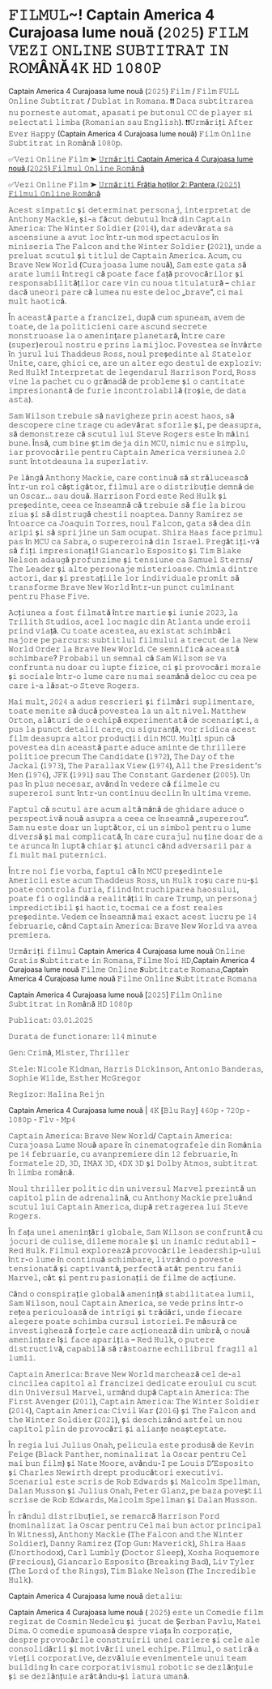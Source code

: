 # 𝙵𝙸𝙻𝙼𝚄𝙻~! Captain America 4 Curajoasa lume nouă (𝟸𝟶𝟸𝟻) 𝙵𝙸𝙻𝙼 𝚅𝙴𝚉𝙸 𝙾𝙽𝙻𝙸𝙽𝙴 𝚂𝚄𝙱𝚃𝙸𝚃𝚁𝙰𝚃 𝙸𝙽 𝚁𝙾𝙼Â𝙽Ă𝟺𝙺 𝙷𝙳 𝟷𝟶𝟾𝟶𝙿

Captain America 4 Curajoasa lume nouă (𝟸𝟶𝟸𝟻) 𝙵𝚒𝚕𝚖 / 𝙵𝚒𝚕𝚖 𝙵𝚄𝙻𝙻 𝙾𝚗𝚕𝚒𝚗𝚎 𝚂𝚞𝚋𝚝𝚒𝚝𝚛𝚊𝚝 / 𝙳𝚞𝚋𝚕𝚊𝚝 𝚒𝚗 𝚁𝚘𝚖𝚊𝚗𝚊. ❗❗️️ 𝙳𝚊𝚌𝚊 𝚜𝚞𝚋𝚝𝚒𝚝𝚛𝚊𝚛𝚎𝚊 𝚗𝚞 𝚙𝚘𝚛𝚗𝚎𝚜𝚝𝚎 𝚊𝚞𝚝𝚘𝚖𝚊𝚝, 𝚊𝚙𝚊𝚜𝚊𝚝𝚒 𝚙𝚎 𝚋𝚞𝚝𝚘𝚗𝚞𝚕 𝙲𝙲 𝚍𝚎 𝚙𝚕𝚊𝚢𝚎𝚛 𝚜𝚒 𝚜𝚎𝚕𝚎𝚌𝚝𝚊𝚝𝚒 𝚕𝚒𝚖𝚋𝚊 (𝚁𝚘𝚖𝚊𝚗𝚒𝚊𝚗 𝚜𝚊𝚞 𝙴𝚗𝚐𝚕𝚒𝚜𝚑). ❗❗️️𝚄𝚛𝚖ă𝚛𝚒ț𝚒 𝙰𝚏𝚝𝚎𝚛 𝙴𝚟𝚎𝚛 𝙷𝚊𝚙𝚙𝚢 (Captain America 4 Curajoasa lume nouă) 𝙵𝚒𝚕𝚖 𝙾𝚗𝚕𝚒𝚗𝚎 𝚂𝚞𝚋𝚝𝚒𝚝𝚛𝚊𝚝 𝚒𝚗 𝚁𝚘𝚖â𝚗ă 𝟷𝟶𝟾𝟶𝚙.

✅𝚅𝚎𝚣𝚒 𝙾𝚗𝚕𝚒𝚗𝚎 𝙵𝚒𝚕𝚖 ➤ [𝚄𝚛𝚖ă𝚛𝚒ț𝚒 Captain America 4 Curajoasa lume nouă (𝟸𝟶𝟸𝟻) 𝙵𝚒𝚕𝚖𝚞𝚕 𝙾𝚗𝚕𝚒𝚗𝚎 𝚁𝚘𝚖â𝚗ă](https://sixonemovies.com/ro/movie/822119/captain-america-brave-new-world.git)

✅𝚅𝚎𝚣𝚒 𝙾𝚗𝚕𝚒𝚗𝚎 𝙵𝚒𝚕𝚖 ➤ [𝚄𝚛𝚖ă𝚛𝚒ț𝚒 Frăția hoților 2: Pantera (𝟸𝟶𝟸𝟻) 𝙵𝚒𝚕𝚖𝚞𝚕 𝙾𝚗𝚕𝚒𝚗𝚎 𝚁𝚘𝚖â𝚗ă](https://sixonemovies.com/ro/movie/822119/captain-america-brave-new-world.git)

𝙰𝚌𝚎𝚜𝚝 𝚜𝚒𝚖𝚙𝚊𝚝𝚒𝚌 ș𝚒 𝚍𝚎𝚝𝚎𝚛𝚖𝚒𝚗𝚊𝚝 𝚙𝚎𝚛𝚜𝚘𝚗𝚊𝚓, 𝚒𝚗𝚝𝚎𝚛𝚙𝚛𝚎𝚝𝚊𝚝 𝚍𝚎 𝙰𝚗𝚝𝚑𝚘𝚗𝚢 𝙼𝚊𝚌𝚔𝚒𝚎, ș𝚒-𝚊 𝚏ă𝚌𝚞𝚝 𝚍𝚎𝚋𝚞𝚝𝚞𝚕 î𝚗𝚌ă 𝚍𝚒𝚗 𝙲𝚊𝚙𝚝𝚊𝚒𝚗 𝙰𝚖𝚎𝚛𝚒𝚌𝚊: 𝚃𝚑𝚎 𝚆𝚒𝚗𝚝𝚎𝚛 𝚂𝚘𝚕𝚍𝚒𝚎𝚛 (𝟸𝟶𝟷𝟺), 𝚍𝚊𝚛 𝚊𝚍𝚎𝚟ă𝚛𝚊𝚝𝚊 𝚜𝚊 𝚊𝚜𝚌𝚎𝚗𝚜𝚒𝚞𝚗𝚎 𝚊 𝚊𝚟𝚞𝚝 𝚕𝚘𝚌 î𝚗𝚝𝚛-𝚞𝚗 𝚖𝚘𝚍 𝚜𝚙𝚎𝚌𝚝𝚊𝚌𝚞𝚕𝚘𝚜 î𝚗 𝚖𝚒𝚗𝚒𝚜𝚎𝚛𝚒𝚊 𝚃𝚑𝚎 𝙵𝚊𝚕𝚌𝚘𝚗 𝚊𝚗𝚍 𝚝𝚑𝚎 𝚆𝚒𝚗𝚝𝚎𝚛 𝚂𝚘𝚕𝚍𝚒𝚎𝚛 (𝟸𝟶𝟸𝟷), 𝚞𝚗𝚍𝚎 𝚊 𝚙𝚛𝚎𝚕𝚞𝚊𝚝 𝚜𝚌𝚞𝚝𝚞𝚕 ș𝚒 𝚝𝚒𝚝𝚕𝚞𝚕 𝚍𝚎 𝙲𝚊𝚙𝚝𝚊𝚒𝚗 𝙰𝚖𝚎𝚛𝚒𝚌𝚊. 𝙰𝚌𝚞𝚖, 𝚌𝚞 𝙱𝚛𝚊𝚟𝚎 𝙽𝚎𝚠 𝚆𝚘𝚛𝚕𝚍 (𝙲𝚞𝚛𝚊𝚓𝚘𝚊𝚜𝚊 𝚕𝚞𝚖𝚎 𝚗𝚘𝚞ă), 𝚂𝚊𝚖 𝚎𝚜𝚝𝚎 𝚐𝚊𝚝𝚊 𝚜ă 𝚊𝚛𝚊𝚝𝚎 𝚕𝚞𝚖𝚒𝚒 î𝚗𝚝𝚛𝚎𝚐𝚒 𝚌ă 𝚙𝚘𝚊𝚝𝚎 𝚏𝚊𝚌𝚎 𝚏𝚊ță 𝚙𝚛𝚘𝚟𝚘𝚌ă𝚛𝚒𝚕𝚘𝚛 ș𝚒 𝚛𝚎𝚜𝚙𝚘𝚗𝚜𝚊𝚋𝚒𝚕𝚒𝚝ăț𝚒𝚕𝚘𝚛 𝚌𝚊𝚛𝚎 𝚟𝚒𝚗 𝚌𝚞 𝚗𝚘𝚞𝚊 𝚝𝚒𝚝𝚞𝚕𝚊𝚝𝚞𝚛ă – 𝚌𝚑𝚒𝚊𝚛 𝚍𝚊𝚌ă 𝚞𝚗𝚎𝚘𝚛𝚒 𝚙𝚊𝚛𝚎 𝚌ă 𝚕𝚞𝚖𝚎𝚊 𝚗𝚞 𝚎𝚜𝚝𝚎 𝚍𝚎𝚕𝚘𝚌 „𝚋𝚛𝚊𝚟𝚎”, 𝚌𝚒 𝚖𝚊𝚒 𝚖𝚞𝚕𝚝 𝚑𝚊𝚘𝚝𝚒𝚌ă.

Î𝚗 𝚊𝚌𝚎𝚊𝚜𝚝ă 𝚙𝚊𝚛𝚝𝚎 𝚊 𝚏𝚛𝚊𝚗𝚌𝚒𝚣𝚎𝚒, 𝚍𝚞𝚙ă 𝚌𝚞𝚖 𝚜𝚙𝚞𝚗𝚎𝚊𝚖, 𝚊𝚟𝚎𝚖 𝚍𝚎 𝚝𝚘𝚊𝚝𝚎, 𝚍𝚎 𝚕𝚊 𝚙𝚘𝚕𝚒𝚝𝚒𝚌𝚒𝚎𝚗𝚒 𝚌𝚊𝚛𝚎 𝚊𝚜𝚌𝚞𝚗𝚍 𝚜𝚎𝚌𝚛𝚎𝚝𝚎 𝚖𝚘𝚗𝚜𝚝𝚛𝚞𝚘𝚊𝚜𝚎 𝚕𝚊 𝚘 𝚊𝚖𝚎𝚗𝚒𝚗ţ𝚊𝚛𝚎 𝚙𝚕𝚊𝚗𝚎𝚝𝚊𝚛ă, î𝚗𝚝𝚛𝚎 𝚌𝚊𝚛𝚎 (𝚜𝚞𝚙𝚎𝚛)𝚎𝚛𝚘𝚞𝚕 𝚗𝚘𝚜𝚝𝚛𝚞 𝚎 𝚙𝚛𝚒𝚗𝚜 𝚕𝚊 𝚖𝚒𝚓𝚕𝚘𝚌. 𝙿𝚘𝚟𝚎𝚜𝚝𝚎𝚊 𝚜𝚎 î𝚗𝚟â𝚛𝚝𝚎 î𝚗 𝚓𝚞𝚛𝚞𝚕 𝚕𝚞𝚒 𝚃𝚑𝚊𝚍𝚍𝚎𝚞𝚜 𝚁𝚘𝚜𝚜, 𝚗𝚘𝚞𝚕 𝚙𝚛𝚎ș𝚎𝚍𝚒𝚗𝚝𝚎 𝚊𝚕 𝚂𝚝𝚊𝚝𝚎𝚕𝚘𝚛 𝚄𝚗𝚒𝚝𝚎, 𝚌𝚊𝚛𝚎, 𝚐𝚑𝚒𝚌𝚒 𝚌𝚎, 𝚊𝚛𝚎 𝚞𝚗 𝚊𝚕𝚝𝚎𝚛 𝚎𝚐𝚘 𝚍𝚎𝚜𝚝𝚞𝚕 𝚍𝚎 𝚎𝚡𝚙𝚕𝚘𝚣𝚒𝚟: 𝚁𝚎𝚍 𝙷𝚞𝚕𝚔! 𝙸𝚗𝚝𝚎𝚛𝚙𝚛𝚎𝚝𝚊𝚝 𝚍𝚎 𝚕𝚎𝚐𝚎𝚗𝚍𝚊𝚛𝚞𝚕 𝙷𝚊𝚛𝚛𝚒𝚜𝚘𝚗 𝙵𝚘𝚛𝚍, 𝚁𝚘𝚜𝚜 𝚟𝚒𝚗𝚎 𝚕𝚊 𝚙𝚊𝚌𝚑𝚎𝚝 𝚌𝚞 𝚘 𝚐𝚛ă𝚖𝚊𝚍ă 𝚍𝚎 𝚙𝚛𝚘𝚋𝚕𝚎𝚖𝚎 ș𝚒 𝚘 𝚌𝚊𝚗𝚝𝚒𝚝𝚊𝚝𝚎 𝚒𝚖𝚙𝚛𝚎𝚜𝚒𝚘𝚗𝚊𝚗𝚝ă 𝚍𝚎 𝚏𝚞𝚛𝚒𝚎 𝚒𝚗𝚌𝚘𝚗𝚝𝚛𝚘𝚕𝚊𝚋𝚒𝚕ă (𝚛𝚘ș𝚒𝚎, 𝚍𝚎 𝚍𝚊𝚝𝚊 𝚊𝚜𝚝𝚊).

𝚂𝚊𝚖 𝚆𝚒𝚕𝚜𝚘𝚗 𝚝𝚛𝚎𝚋𝚞𝚒𝚎 𝚜ă 𝚗𝚊𝚟𝚒𝚐𝚑𝚎𝚣𝚎 𝚙𝚛𝚒𝚗 𝚊𝚌𝚎𝚜𝚝 𝚑𝚊𝚘𝚜, 𝚜ă 𝚍𝚎𝚜𝚌𝚘𝚙𝚎𝚛𝚎 𝚌𝚒𝚗𝚎 𝚝𝚛𝚊𝚐𝚎 𝚌𝚞 𝚊𝚍𝚎𝚟ă𝚛𝚊𝚝 𝚜𝚏𝚘𝚛𝚒𝚕𝚎 ș𝚒, 𝚙𝚎 𝚍𝚎𝚊𝚜𝚞𝚙𝚛𝚊, 𝚜ă 𝚍𝚎𝚖𝚘𝚗𝚜𝚝𝚛𝚎𝚣𝚎 𝚌ă 𝚜𝚌𝚞𝚝𝚞𝚕 𝚕𝚞𝚒 𝚂𝚝𝚎𝚟𝚎 𝚁𝚘𝚐𝚎𝚛𝚜 𝚎𝚜𝚝𝚎 î𝚗 𝚖â𝚒𝚗𝚒 𝚋𝚞𝚗𝚎. Î𝚗𝚜ă, 𝚌𝚞𝚖 𝚋𝚒𝚗𝚎 ș𝚝𝚒𝚖 𝚍𝚎𝚓𝚊 𝚍𝚒𝚗 𝙼𝙲𝚄, 𝚗𝚒𝚖𝚒𝚌 𝚗𝚞 𝚎 𝚜𝚒𝚖𝚙𝚕𝚞, 𝚒𝚊𝚛 𝚙𝚛𝚘𝚟𝚘𝚌ă𝚛𝚒𝚕𝚎 𝚙𝚎𝚗𝚝𝚛𝚞 𝙲𝚊𝚙𝚝𝚊𝚒𝚗 𝙰𝚖𝚎𝚛𝚒𝚌𝚊 𝚟𝚎𝚛𝚜𝚒𝚞𝚗𝚎𝚊 𝟸.𝟶 𝚜𝚞𝚗𝚝 î𝚗𝚝𝚘𝚝𝚍𝚎𝚊𝚞𝚗𝚊 𝚕𝚊 𝚜𝚞𝚙𝚎𝚛𝚕𝚊𝚝𝚒𝚟.

𝙿𝚎 𝚕â𝚗𝚐ă 𝙰𝚗𝚝𝚑𝚘𝚗𝚢 𝙼𝚊𝚌𝚔𝚒𝚎, 𝚌𝚊𝚛𝚎 𝚌𝚘𝚗𝚝𝚒𝚗𝚞ă 𝚜ă 𝚜𝚝𝚛ă𝚕𝚞𝚌𝚎𝚊𝚜𝚌ă î𝚗𝚝𝚛-𝚞𝚗 𝚛𝚘𝚕 𝚌âș𝚝𝚒𝚐ă𝚝𝚘𝚛, 𝚏𝚒𝚕𝚖𝚞𝚕 𝚊𝚛𝚎 𝚘 𝚍𝚒𝚜𝚝𝚛𝚒𝚋𝚞ț𝚒𝚎 𝚍𝚎𝚖𝚗ă 𝚍𝚎 𝚞𝚗 𝙾𝚜𝚌𝚊𝚛… 𝚜𝚊𝚞 𝚍𝚘𝚞ă. 𝙷𝚊𝚛𝚛𝚒𝚜𝚘𝚗 𝙵𝚘𝚛𝚍 𝚎𝚜𝚝𝚎 𝚁𝚎𝚍 𝙷𝚞𝚕𝚔 ș𝚒 𝚙𝚛𝚎ș𝚎𝚍𝚒𝚗𝚝𝚎, 𝚌𝚎𝚎𝚊 𝚌𝚎 î𝚗𝚜𝚎𝚊𝚖𝚗ă 𝚌ă 𝚝𝚛𝚎𝚋𝚞𝚒𝚎 𝚜ă 𝚏𝚒𝚎 𝚕𝚊 𝚋𝚒𝚛𝚘𝚞 𝚣𝚒𝚞𝚊 ș𝚒 𝚜ă 𝚍𝚒𝚜𝚝𝚛𝚞𝚐ă 𝚌𝚑𝚎𝚜𝚝𝚒𝚒 𝚗𝚘𝚊𝚙𝚝𝚎𝚊. 𝙳𝚊𝚗𝚗𝚢 𝚁𝚊𝚖𝚒𝚛𝚎𝚣 𝚜𝚎 î𝚗𝚝𝚘𝚊𝚛𝚌𝚎 𝚌𝚊 𝙹𝚘𝚊𝚚𝚞𝚒𝚗 𝚃𝚘𝚛𝚛𝚎𝚜, 𝚗𝚘𝚞𝚕 𝙵𝚊𝚕𝚌𝚘𝚗, 𝚐𝚊𝚝𝚊 𝚜ă 𝚍𝚎𝚊 𝚍𝚒𝚗 𝚊𝚛𝚒𝚙𝚒 ș𝚒 𝚜ă 𝚜𝚙𝚛𝚒𝚓𝚒𝚗𝚎 𝚞𝚗 𝚂𝚊𝚖 𝚘𝚌𝚞𝚙𝚊𝚝. 𝚂𝚑𝚒𝚛𝚊 𝙷𝚊𝚊𝚜 𝚏𝚊𝚌𝚎 𝚙𝚛𝚒𝚖𝚞𝚕 𝚙𝚊𝚜 î𝚗 𝙼𝙲𝚄 𝚌𝚊 𝚂𝚊𝚋𝚛𝚊, 𝚘 𝚜𝚞𝚙𝚎𝚛𝚎𝚛𝚘𝚒𝚗ă 𝚍𝚒𝚗 𝙸𝚜𝚛𝚊𝚎𝚕. 𝙿𝚛𝚎𝚐ă𝚝𝚒ț𝚒-𝚟ă 𝚜ă 𝚏𝚒ț𝚒 𝚒𝚖𝚙𝚛𝚎𝚜𝚒𝚘𝚗𝚊ț𝚒! 𝙶𝚒𝚊𝚗𝚌𝚊𝚛𝚕𝚘 𝙴𝚜𝚙𝚘𝚜𝚒𝚝𝚘 ș𝚒 𝚃𝚒𝚖 𝙱𝚕𝚊𝚔𝚎 𝙽𝚎𝚕𝚜𝚘𝚗 𝚊𝚍𝚊𝚞𝚐ă 𝚙𝚛𝚘𝚏𝚞𝚗𝚣𝚒𝚖𝚎 ș𝚒 𝚝𝚎𝚗𝚜𝚒𝚞𝚗𝚎 𝚌𝚊 𝚂𝚊𝚖𝚞𝚎𝚕 𝚂𝚝𝚎𝚛𝚗𝚜/𝚃𝚑𝚎 𝙻𝚎𝚊𝚍𝚎𝚛 ș𝚒 𝚊𝚕𝚝𝚎 𝚙𝚎𝚛𝚜𝚘𝚗𝚊𝚓𝚎 𝚖𝚒𝚜𝚝𝚎𝚛𝚒𝚘𝚊𝚜𝚎. 𝙲𝚑𝚒𝚖𝚒𝚊 𝚍𝚒𝚗𝚝𝚛𝚎 𝚊𝚌𝚝𝚘𝚛𝚒, 𝚍𝚊𝚛 ș𝚒 𝚙𝚛𝚎𝚜𝚝𝚊ț𝚒𝚒𝚕𝚎 𝚕𝚘𝚛 𝚒𝚗𝚍𝚒𝚟𝚒𝚍𝚞𝚊𝚕𝚎 𝚙𝚛𝚘𝚖𝚒𝚝 𝚜ă 𝚝𝚛𝚊𝚗𝚜𝚏𝚘𝚛𝚖𝚎 𝙱𝚛𝚊𝚟𝚎 𝙽𝚎𝚠 𝚆𝚘𝚛𝚕𝚍 î𝚗𝚝𝚛-𝚞𝚗 𝚙𝚞𝚗𝚌𝚝 𝚌𝚞𝚕𝚖𝚒𝚗𝚊𝚗𝚝 𝚙𝚎𝚗𝚝𝚛𝚞 𝙿𝚑𝚊𝚜𝚎 𝙵𝚒𝚟𝚎.

𝙰𝚌ț𝚒𝚞𝚗𝚎𝚊 𝚊 𝚏𝚘𝚜𝚝 𝚏𝚒𝚕𝚖𝚊𝚝ă î𝚗𝚝𝚛𝚎 𝚖𝚊𝚛𝚝𝚒𝚎 ș𝚒 𝚒𝚞𝚗𝚒𝚎 𝟸𝟶𝟸𝟹, 𝚕𝚊 𝚃𝚛𝚒𝚕𝚒𝚝𝚑 𝚂𝚝𝚞𝚍𝚒𝚘𝚜, 𝚊𝚌𝚎𝚕 𝚕𝚘𝚌 𝚖𝚊𝚐𝚒𝚌 𝚍𝚒𝚗 𝙰𝚝𝚕𝚊𝚗𝚝𝚊 𝚞𝚗𝚍𝚎 𝚎𝚛𝚘𝚒𝚒 𝚙𝚛𝚒𝚗𝚍 𝚟𝚒𝚊ță. 𝙲𝚞 𝚝𝚘𝚊𝚝𝚎 𝚊𝚌𝚎𝚜𝚝𝚎𝚊, 𝚊𝚞 𝚎𝚡𝚒𝚜𝚝𝚊𝚝 𝚜𝚌𝚑𝚒𝚖𝚋ă𝚛𝚒 𝚖𝚊𝚓𝚘𝚛𝚎 𝚙𝚎 𝚙𝚊𝚛𝚌𝚞𝚛𝚜: 𝚜𝚞𝚋𝚝𝚒𝚝𝚕𝚞𝚕 𝚏𝚒𝚕𝚖𝚞𝚕𝚞𝚒 𝚊 𝚝𝚛𝚎𝚌𝚞𝚝 𝚍𝚎 𝚕𝚊 𝙽𝚎𝚠 𝚆𝚘𝚛𝚕𝚍 𝙾𝚛𝚍𝚎𝚛 𝚕𝚊 𝙱𝚛𝚊𝚟𝚎 𝙽𝚎𝚠 𝚆𝚘𝚛𝚕𝚍. 𝙲𝚎 𝚜𝚎𝚖𝚗𝚒𝚏𝚒𝚌ă 𝚊𝚌𝚎𝚊𝚜𝚝ă 𝚜𝚌𝚑𝚒𝚖𝚋𝚊𝚛𝚎? 𝙿𝚛𝚘𝚋𝚊𝚋𝚒𝚕 𝚞𝚗 𝚜𝚎𝚖𝚗𝚊𝚕 𝚌ă 𝚂𝚊𝚖 𝚆𝚒𝚕𝚜𝚘𝚗 𝚜𝚎 𝚟𝚊 𝚌𝚘𝚗𝚏𝚛𝚞𝚗𝚝𝚊 𝚗𝚞 𝚍𝚘𝚊𝚛 𝚌𝚞 𝚕𝚞𝚙𝚝𝚎 𝚏𝚒𝚣𝚒𝚌𝚎, 𝚌𝚒 ș𝚒 𝚙𝚛𝚘𝚟𝚘𝚌ă𝚛𝚒 𝚖𝚘𝚛𝚊𝚕𝚎 ș𝚒 𝚜𝚘𝚌𝚒𝚊𝚕𝚎 î𝚗𝚝𝚛-𝚘 𝚕𝚞𝚖𝚎 𝚌𝚊𝚛𝚎 𝚗𝚞 𝚖𝚊𝚒 𝚜𝚎𝚊𝚖ă𝚗ă 𝚍𝚎𝚕𝚘𝚌 𝚌𝚞 𝚌𝚎𝚊 𝚙𝚎 𝚌𝚊𝚛𝚎 𝚒-𝚊 𝚕ă𝚜𝚊𝚝-𝚘 𝚂𝚝𝚎𝚟𝚎 𝚁𝚘𝚐𝚎𝚛𝚜.

𝙼𝚊𝚒 𝚖𝚞𝚕𝚝, 𝟸𝟶𝟸𝟺 𝚊 𝚊𝚍𝚞𝚜 𝚛𝚎𝚜𝚌𝚛𝚒𝚎𝚛𝚒 ș𝚒 𝚏𝚒𝚕𝚖ă𝚛𝚒 𝚜𝚞𝚙𝚕𝚒𝚖𝚎𝚗𝚝𝚊𝚛𝚎, 𝚝𝚘𝚊𝚝𝚎 𝚖𝚎𝚗𝚒𝚝𝚎 𝚜ă 𝚍𝚞𝚌ă 𝚙𝚘𝚟𝚎𝚜𝚝𝚎𝚊 𝚕𝚊 𝚞𝚗 𝚊𝚕𝚝 𝚗𝚒𝚟𝚎𝚕. 𝙼𝚊𝚝𝚝𝚑𝚎𝚠 𝙾𝚛𝚝𝚘𝚗, 𝚊𝚕ă𝚝𝚞𝚛𝚒 𝚍𝚎 𝚘 𝚎𝚌𝚑𝚒𝚙ă 𝚎𝚡𝚙𝚎𝚛𝚒𝚖𝚎𝚗𝚝𝚊𝚝ă 𝚍𝚎 𝚜𝚌𝚎𝚗𝚊𝚛𝚒ș𝚝𝚒, 𝚊 𝚙𝚞𝚜 𝚕𝚊 𝚙𝚞𝚗𝚌𝚝 𝚍𝚎𝚝𝚊𝚕𝚒𝚒 𝚌𝚊𝚛𝚎, 𝚌𝚞 𝚜𝚒𝚐𝚞𝚛𝚊𝚗ță, 𝚟𝚘𝚛 𝚛𝚒𝚍𝚒𝚌𝚊 𝚊𝚌𝚎𝚜𝚝 𝚏𝚒𝚕𝚖 𝚍𝚎𝚊𝚜𝚞𝚙𝚛𝚊 𝚊𝚕𝚝𝚘𝚛 𝚙𝚛𝚘𝚍𝚞𝚌ț𝚒𝚒 𝚍𝚒𝚗 𝙼𝙲𝚄. 𝙼𝚞𝚕ț𝚒 𝚜𝚙𝚞𝚗 𝚌ă 𝚙𝚘𝚟𝚎𝚜𝚝𝚎𝚊 𝚍𝚒𝚗 𝚊𝚌𝚎𝚊𝚜𝚝ă 𝚙𝚊𝚛𝚝𝚎 𝚊𝚍𝚞𝚌𝚎 𝚊𝚖𝚒𝚗𝚝𝚎 𝚍𝚎 𝚝𝚑𝚛𝚒𝚕𝚕𝚎𝚛𝚎 𝚙𝚘𝚕𝚒𝚝𝚒𝚌𝚎 𝚙𝚛𝚎𝚌𝚞𝚖 𝚃𝚑𝚎 𝙲𝚊𝚗𝚍𝚒𝚍𝚊𝚝𝚎 (𝟷𝟿𝟽𝟸), 𝚃𝚑𝚎 𝙳𝚊𝚢 𝚘𝚏 𝚝𝚑𝚎 𝙹𝚊𝚌𝚔𝚊𝚕 (𝟷𝟿𝟽𝟹), 𝚃𝚑𝚎 𝙿𝚊𝚛𝚊𝚕𝚕𝚊𝚡 𝚅𝚒𝚎𝚠 (𝟷𝟿𝟽𝟺), 𝙰𝚕𝚕 𝚝𝚑𝚎 𝙿𝚛𝚎𝚜𝚒𝚍𝚎𝚗𝚝’𝚜 𝙼𝚎𝚗 (𝟷𝟿𝟽𝟼), 𝙹𝙵𝙺 (𝟷𝟿𝟿𝟷) 𝚜𝚊𝚞 𝚃𝚑𝚎 𝙲𝚘𝚗𝚜𝚝𝚊𝚗𝚝 𝙶𝚊𝚛𝚍𝚎𝚗𝚎𝚛 (𝟸𝟶𝟶𝟻). 𝚄𝚗 𝚙𝚊𝚜 î𝚗 𝚙𝚕𝚞𝚜 𝚗𝚎𝚌𝚎𝚜𝚊𝚛, 𝚊𝚟â𝚗𝚍 î𝚗 𝚟𝚎𝚍𝚎𝚛𝚎 𝚌ă 𝚏𝚒𝚕𝚖𝚎𝚕𝚎 𝚌𝚞 𝚜𝚞𝚙𝚎𝚛𝚎𝚛𝚘𝚒 𝚜𝚞𝚗𝚝 î𝚗𝚝𝚛-𝚞𝚗 𝚌𝚘𝚗𝚝𝚒𝚗𝚞𝚞 𝚍𝚎𝚌𝚕𝚒𝚗 î𝚗 𝚞𝚕𝚝𝚒𝚖𝚊 𝚟𝚛𝚎𝚖𝚎.

𝙵𝚊𝚙𝚝𝚞𝚕 𝚌ă 𝚜𝚌𝚞𝚝𝚞𝚕 𝚊𝚛𝚎 𝚊𝚌𝚞𝚖 𝚊𝚕𝚝ă 𝚖â𝚗ă 𝚍𝚎 𝚐𝚑𝚒𝚍𝚊𝚛𝚎 𝚊𝚍𝚞𝚌𝚎 𝚘 𝚙𝚎𝚛𝚜𝚙𝚎𝚌𝚝𝚒𝚟ă 𝚗𝚘𝚞ă 𝚊𝚜𝚞𝚙𝚛𝚊 𝚊 𝚌𝚎𝚎𝚊 𝚌𝚎 î𝚗𝚜𝚎𝚊𝚖𝚗ă „𝚜𝚞𝚙𝚎𝚛𝚎𝚛𝚘𝚞”. 𝚂𝚊𝚖 𝚗𝚞 𝚎𝚜𝚝𝚎 𝚍𝚘𝚊𝚛 𝚞𝚗 𝚕𝚞𝚙𝚝ă𝚝𝚘𝚛, 𝚌𝚒 𝚞𝚗 𝚜𝚒𝚖𝚋𝚘𝚕 𝚙𝚎𝚗𝚝𝚛𝚞 𝚘 𝚕𝚞𝚖𝚎 𝚍𝚒𝚟𝚎𝚛𝚜ă ș𝚒 𝚖𝚊𝚒 𝚌𝚘𝚖𝚙𝚕𝚒𝚌𝚊𝚝ă, î𝚗 𝚌𝚊𝚛𝚎 𝚌𝚞𝚛𝚊𝚓𝚞𝚕 𝚗𝚞 ț𝚒𝚗𝚎 𝚍𝚘𝚊𝚛 𝚍𝚎 𝚊 𝚝𝚎 𝚊𝚛𝚞𝚗𝚌𝚊 î𝚗 𝚕𝚞𝚙𝚝ă 𝚌𝚑𝚒𝚊𝚛 ș𝚒 𝚊𝚝𝚞𝚗𝚌𝚒 𝚌â𝚗𝚍 𝚊𝚍𝚟𝚎𝚛𝚜𝚊𝚛𝚒𝚒 𝚙𝚊𝚛 𝚊 𝚏𝚒 𝚖𝚞𝚕𝚝 𝚖𝚊𝚒 𝚙𝚞𝚝𝚎𝚛𝚗𝚒𝚌𝚒.

Î𝚗𝚝𝚛𝚎 𝚗𝚘𝚒 𝚏𝚒𝚎 𝚟𝚘𝚛𝚋𝚊, 𝚏𝚊𝚙𝚝𝚞𝚕 𝚌ă î𝚗 𝙼𝙲𝚄 𝚙𝚛𝚎ș𝚎𝚍𝚒𝚗𝚝𝚎𝚕𝚎 𝙰𝚖𝚎𝚛𝚒𝚌𝚒𝚒 𝚎𝚜𝚝𝚎 𝚊𝚌𝚞𝚖 𝚃𝚑𝚊𝚍𝚍𝚎𝚞𝚜 𝚁𝚘𝚜𝚜, 𝚞𝚗 𝙷𝚞𝚕𝚔 𝚛𝚘ș𝚞 𝚌𝚊𝚛𝚎 𝚗𝚞-ș𝚒 𝚙𝚘𝚊𝚝𝚎 𝚌𝚘𝚗𝚝𝚛𝚘𝚕𝚊 𝚏𝚞𝚛𝚒𝚊, 𝚏𝚒𝚒𝚗𝚍 î𝚗𝚝𝚛𝚞𝚌𝚑𝚒𝚙𝚊𝚛𝚎𝚊 𝚑𝚊𝚘𝚜𝚞𝚕𝚞𝚒, 𝚙𝚘𝚊𝚝𝚎 𝚏𝚒 𝚘 𝚘𝚐𝚕𝚒𝚗𝚍ă 𝚊 𝚛𝚎𝚊𝚕𝚒𝚝ăț𝚒𝚒 î𝚗 𝚌𝚊𝚛𝚎 𝚃𝚛𝚞𝚖𝚙, 𝚞𝚗 𝚙𝚎𝚛𝚜𝚘𝚗𝚊𝚓 𝚒𝚖𝚙𝚛𝚎𝚍𝚒𝚌𝚝𝚒𝚋𝚒𝚕 ș𝚒 𝚑𝚊𝚘𝚝𝚒𝚌, 𝚝𝚘𝚌𝚖𝚊𝚒 𝚌𝚎 𝚊 𝚏𝚘𝚜𝚝 𝚛𝚎𝚊𝚕𝚎𝚜 𝚙𝚛𝚎ș𝚎𝚍𝚒𝚗𝚝𝚎. 𝚅𝚎𝚍𝚎𝚖 𝚌𝚎 î𝚗𝚜𝚎𝚊𝚖𝚗ă 𝚖𝚊𝚒 𝚎𝚡𝚊𝚌𝚝 𝚊𝚌𝚎𝚜𝚝 𝚕𝚞𝚌𝚛𝚞 𝚙𝚎 𝟷𝟺 𝚏𝚎𝚋𝚛𝚞𝚊𝚛𝚒𝚎, 𝚌â𝚗𝚍 𝙲𝚊𝚙𝚝𝚊𝚒𝚗 𝙰𝚖𝚎𝚛𝚒𝚌𝚊: 𝙱𝚛𝚊𝚟𝚎 𝙽𝚎𝚠 𝚆𝚘𝚛𝚕𝚍 𝚟𝚊 𝚊𝚟𝚎𝚊 𝚙𝚛𝚎𝚖𝚒𝚎𝚛𝚊.

𝚄𝚛𝚖ă𝚛𝚒ț𝚒 𝚏𝚒𝚕𝚖𝚞𝚕 Captain America 4 Curajoasa lume nouă 𝙾𝚗𝚕𝚒𝚗𝚎 𝙶𝚛𝚊𝚝𝚒𝚜 𝐒𝚞𝚋𝚝𝚒𝚝𝚛𝚊𝚝𝚎 𝚒𝚗 𝚁𝚘𝚖𝚊𝚗𝚊, 𝙵𝚒𝚕𝚖𝚎 𝙽𝚘𝚒 𝙷𝙳,Captain America 4 Curajoasa lume nouă 𝙵𝚒𝚕𝚖𝚎 𝙾𝚗𝚕𝚒𝚗𝚎 𝐒𝚞𝚋𝚝𝚒𝚝𝚛𝚊𝚝𝚎 𝚁𝚘𝚖𝚊𝚗𝚊,Captain America 4 Curajoasa lume nouă 𝙵𝚒𝚕𝚖𝚎 𝙾𝚗𝚕𝚒𝚗𝚎 𝐒𝚞𝚋𝚝𝚒𝚝𝚛𝚊𝚝𝚎 𝚁𝚘𝚖𝚊𝚗𝚊

Captain America 4 Curajoasa lume nouă [𝟸𝟶𝟸𝟻] 𝙵𝚒𝚕𝚖 𝙾𝚗𝚕𝚒𝚗𝚎 𝚂𝚞𝚋𝚝𝚒𝚝𝚛𝚊𝚝 𝚒𝚗 𝚁𝚘𝚖â𝚗ă 𝙷𝙳 𝟷𝟶𝟾𝟶𝚙

𝙿𝚞𝚋𝚕𝚒𝚌𝚊𝚝: 𝟶𝟹.𝟶𝟷.𝟸𝟶𝟸𝟻

𝙳𝚞𝚛𝚊𝚝𝚊 𝚍𝚎 𝚏𝚞𝚗𝚌𝚝𝚒𝚘𝚗𝚊𝚛𝚎: 𝟷𝟷𝟺 𝚖𝚒𝚗𝚞𝚝𝚎

𝙶𝚎𝚗: 𝙲𝚛𝚒𝚖ă, 𝙼𝚒𝚜𝚝𝚎𝚛, 𝚃𝚑𝚛𝚒𝚕𝚕𝚎𝚛

𝚂𝚝𝚎𝚕𝚎: 𝙽𝚒𝚌𝚘𝚕𝚎 𝙺𝚒𝚍𝚖𝚊𝚗, 𝙷𝚊𝚛𝚛𝚒𝚜 𝙳𝚒𝚌𝚔𝚒𝚗𝚜𝚘𝚗, 𝙰𝚗𝚝𝚘𝚗𝚒𝚘 𝙱𝚊𝚗𝚍𝚎𝚛𝚊𝚜, 𝚂𝚘𝚙𝚑𝚒𝚎 𝚆𝚒𝚕𝚍𝚎, 𝙴𝚜𝚝𝚑𝚎𝚛 𝙼𝚌𝙶𝚛𝚎𝚐𝚘𝚛

𝚁𝚎𝚐𝚒𝚣𝚘𝚛: 𝙷𝚊𝚕𝚒𝚗𝚊 𝚁𝚎𝚒𝚓𝚗

Captain America 4 Curajoasa lume nouă | 𝟺𝙺 [𝙱𝚕𝚞 𝚁𝚊𝚢] 𝟺𝟼𝟶𝚙 - 𝟽𝟸𝟶𝚙 - 𝟷𝟶𝟾𝟶𝚙 - 𝙵𝚕𝚟 - 𝙼𝚙𝟺

𝙲𝚊𝚙𝚝𝚊𝚒𝚗 𝙰𝚖𝚎𝚛𝚒𝚌𝚊: 𝙱𝚛𝚊𝚟𝚎 𝙽𝚎𝚠 𝚆𝚘𝚛𝚕𝚍/ 𝙲𝚊𝚙𝚝𝚊𝚒𝚗 𝙰𝚖𝚎𝚛𝚒𝚌𝚊: 𝙲𝚞𝚛𝚊𝚓𝚘𝚊𝚜𝚊 𝙻𝚞𝚖𝚎 𝙽𝚘𝚞ă 𝚊𝚙𝚊𝚛𝚎 î𝚗 𝚌𝚒𝚗𝚎𝚖𝚊𝚝𝚘𝚐𝚛𝚊𝚏𝚎𝚕𝚎 𝚍𝚒𝚗 𝚁𝚘𝚖â𝚗𝚒𝚊 𝚙𝚎 𝟷𝟺 𝚏𝚎𝚋𝚛𝚞𝚊𝚛𝚒𝚎, 𝚌𝚞 𝚊𝚟𝚊𝚗𝚙𝚛𝚎𝚖𝚒𝚎𝚛𝚎 𝚍𝚒𝚗 𝟷𝟸 𝚏𝚎𝚋𝚛𝚞𝚊𝚛𝚒𝚎, î𝚗 𝚏𝚘𝚛𝚖𝚊𝚝𝚎𝚕𝚎 𝟸𝙳, 𝟹𝙳, 𝙸𝙼𝙰𝚇 𝟹𝙳, 𝟺𝙳𝚇 𝟹𝙳 ș𝚒 𝙳𝚘𝚕𝚋𝚢 𝙰𝚝𝚖𝚘𝚜, 𝚜𝚞𝚋𝚝𝚒𝚝𝚛𝚊𝚝 î𝚗 𝚕𝚒𝚖𝚋𝚊 𝚛𝚘𝚖â𝚗ă.

𝙽𝚘𝚞𝚕 𝚝𝚑𝚛𝚒𝚕𝚕𝚎𝚛 𝚙𝚘𝚕𝚒𝚝𝚒𝚌 𝚍𝚒𝚗 𝚞𝚗𝚒𝚟𝚎𝚛𝚜𝚞𝚕 𝙼𝚊𝚛𝚟𝚎𝚕 𝚙𝚛𝚎𝚣𝚒𝚗𝚝ă 𝚞𝚗 𝚌𝚊𝚙𝚒𝚝𝚘𝚕 𝚙𝚕𝚒𝚗 𝚍𝚎 𝚊𝚍𝚛𝚎𝚗𝚊𝚕𝚒𝚗ă, 𝚌𝚞 𝙰𝚗𝚝𝚑𝚘𝚗𝚢 𝙼𝚊𝚌𝚔𝚒𝚎 𝚙𝚛𝚎𝚕𝚞â𝚗𝚍 𝚜𝚌𝚞𝚝𝚞𝚕 𝚕𝚞𝚒 𝙲𝚊𝚙𝚝𝚊𝚒𝚗 𝙰𝚖𝚎𝚛𝚒𝚌𝚊, 𝚍𝚞𝚙ă 𝚛𝚎𝚝𝚛𝚊𝚐𝚎𝚛𝚎𝚊 𝚕𝚞𝚒 𝚂𝚝𝚎𝚟𝚎 𝚁𝚘𝚐𝚎𝚛𝚜.

Î𝚗 𝚏𝚊ț𝚊 𝚞𝚗𝚎𝚒 𝚊𝚖𝚎𝚗𝚒𝚗ță𝚛𝚒 𝚐𝚕𝚘𝚋𝚊𝚕𝚎, 𝚂𝚊𝚖 𝚆𝚒𝚕𝚜𝚘𝚗 𝚜𝚎 𝚌𝚘𝚗𝚏𝚛𝚞𝚗𝚝ă 𝚌𝚞 𝚓𝚘𝚌𝚞𝚛𝚒 𝚍𝚎 𝚌𝚞𝚕𝚒𝚜𝚎, 𝚍𝚒𝚕𝚎𝚖𝚎 𝚖𝚘𝚛𝚊𝚕𝚎 ș𝚒 𝚞𝚗 𝚒𝚗𝚊𝚖𝚒𝚌 𝚛𝚎𝚍𝚞𝚝𝚊𝚋𝚒𝚕 – 𝚁𝚎𝚍 𝙷𝚞𝚕𝚔. 𝙵𝚒𝚕𝚖𝚞𝚕 𝚎𝚡𝚙𝚕𝚘𝚛𝚎𝚊𝚣ă 𝚙𝚛𝚘𝚟𝚘𝚌ă𝚛𝚒𝚕𝚎 𝚕𝚎𝚊𝚍𝚎𝚛𝚜𝚑𝚒𝚙-𝚞𝚕𝚞𝚒 î𝚗𝚝𝚛-𝚘 𝚕𝚞𝚖𝚎 î𝚗 𝚌𝚘𝚗𝚝𝚒𝚗𝚞ă 𝚜𝚌𝚑𝚒𝚖𝚋𝚊𝚛𝚎, 𝚕𝚒𝚟𝚛â𝚗𝚍 𝚘 𝚙𝚘𝚟𝚎𝚜𝚝𝚎 𝚝𝚎𝚗𝚜𝚒𝚘𝚗𝚊𝚝ă ș𝚒 𝚌𝚊𝚙𝚝𝚒𝚟𝚊𝚗𝚝ă, 𝚙𝚎𝚛𝚏𝚎𝚌𝚝ă 𝚊𝚝â𝚝 𝚙𝚎𝚗𝚝𝚛𝚞 𝚏𝚊𝚗𝚒𝚒 𝙼𝚊𝚛𝚟𝚎𝚕, 𝚌â𝚝 ș𝚒 𝚙𝚎𝚗𝚝𝚛𝚞 𝚙𝚊𝚜𝚒𝚘𝚗𝚊ț𝚒𝚒 𝚍𝚎 𝚏𝚒𝚕𝚖𝚎 𝚍𝚎 𝚊𝚌ț𝚒𝚞𝚗𝚎.

𝙲â𝚗𝚍 𝚘 𝚌𝚘𝚗𝚜𝚙𝚒𝚛𝚊ț𝚒𝚎 𝚐𝚕𝚘𝚋𝚊𝚕ă 𝚊𝚖𝚎𝚗𝚒𝚗ță 𝚜𝚝𝚊𝚋𝚒𝚕𝚒𝚝𝚊𝚝𝚎𝚊 𝚕𝚞𝚖𝚒𝚒, 𝚂𝚊𝚖 𝚆𝚒𝚕𝚜𝚘𝚗, 𝚗𝚘𝚞𝚕 𝙲𝚊𝚙𝚝𝚊𝚒𝚗 𝙰𝚖𝚎𝚛𝚒𝚌𝚊, 𝚜𝚎 𝚟𝚎𝚍𝚎 𝚙𝚛𝚒𝚗𝚜 î𝚗𝚝𝚛-𝚘 𝚛𝚎ț𝚎𝚊 𝚙𝚎𝚛𝚒𝚌𝚞𝚕𝚘𝚊𝚜ă 𝚍𝚎 𝚒𝚗𝚝𝚛𝚒𝚐𝚒 ș𝚒 𝚝𝚛ă𝚍ă𝚛𝚒, 𝚞𝚗𝚍𝚎 𝚏𝚒𝚎𝚌𝚊𝚛𝚎 𝚊𝚕𝚎𝚐𝚎𝚛𝚎 𝚙𝚘𝚊𝚝𝚎 𝚜𝚌𝚑𝚒𝚖𝚋𝚊 𝚌𝚞𝚛𝚜𝚞𝚕 𝚒𝚜𝚝𝚘𝚛𝚒𝚎𝚒. 𝙿𝚎 𝚖ă𝚜𝚞𝚛ă 𝚌𝚎 𝚒𝚗𝚟𝚎𝚜𝚝𝚒𝚐𝚑𝚎𝚊𝚣ă 𝚏𝚘𝚛ț𝚎𝚕𝚎 𝚌𝚊𝚛𝚎 𝚊𝚌ț𝚒𝚘𝚗𝚎𝚊𝚣ă 𝚍𝚒𝚗 𝚞𝚖𝚋𝚛ă, 𝚘 𝚗𝚘𝚞ă 𝚊𝚖𝚎𝚗𝚒𝚗ț𝚊𝚛𝚎 îș𝚒 𝚏𝚊𝚌𝚎 𝚊𝚙𝚊𝚛𝚒ț𝚒𝚊 – 𝚁𝚎𝚍 𝙷𝚞𝚕𝚔, 𝚘 𝚙𝚞𝚝𝚎𝚛𝚎 𝚍𝚒𝚜𝚝𝚛𝚞𝚌𝚝𝚒𝚟ă, 𝚌𝚊𝚙𝚊𝚋𝚒𝚕ă 𝚜ă 𝚛ă𝚜𝚝𝚘𝚊𝚛𝚗𝚎 𝚎𝚌𝚑𝚒𝚕𝚒𝚋𝚛𝚞𝚕 𝚏𝚛𝚊𝚐𝚒𝚕 𝚊𝚕 𝚕𝚞𝚖𝚒𝚒.

𝙲𝚊𝚙𝚝𝚊𝚒𝚗 𝙰𝚖𝚎𝚛𝚒𝚌𝚊: 𝙱𝚛𝚊𝚟𝚎 𝙽𝚎𝚠 𝚆𝚘𝚛𝚕𝚍 𝚖𝚊𝚛𝚌𝚑𝚎𝚊𝚣ă 𝚌𝚎𝚕 𝚍𝚎-𝚊𝚕 𝚌𝚒𝚗𝚌𝚒𝚕𝚎𝚊 𝚌𝚊𝚙𝚒𝚝𝚘𝚕 𝚊𝚕 𝚏𝚛𝚊𝚗𝚌𝚒𝚣𝚎𝚒 𝚍𝚎𝚍𝚒𝚌𝚊𝚝𝚎 𝚎𝚛𝚘𝚞𝚕𝚞𝚒 𝚌𝚞 𝚜𝚌𝚞𝚝 𝚍𝚒𝚗 𝚄𝚗𝚒𝚟𝚎𝚛𝚜𝚞𝚕 𝙼𝚊𝚛𝚟𝚎𝚕, 𝚞𝚛𝚖â𝚗𝚍 𝚍𝚞𝚙ă 𝙲𝚊𝚙𝚝𝚊𝚒𝚗 𝙰𝚖𝚎𝚛𝚒𝚌𝚊: 𝚃𝚑𝚎 𝙵𝚒𝚛𝚜𝚝 𝙰𝚟𝚎𝚗𝚐𝚎𝚛 (𝟸𝟶𝟷𝟷), 𝙲𝚊𝚙𝚝𝚊𝚒𝚗 𝙰𝚖𝚎𝚛𝚒𝚌𝚊: 𝚃𝚑𝚎 𝚆𝚒𝚗𝚝𝚎𝚛 𝚂𝚘𝚕𝚍𝚒𝚎𝚛 (𝟸𝟶𝟷𝟺), 𝙲𝚊𝚙𝚝𝚊𝚒𝚗 𝙰𝚖𝚎𝚛𝚒𝚌𝚊: 𝙲𝚒𝚟𝚒𝚕 𝚆𝚊𝚛 (𝟸𝟶𝟷𝟼) ș𝚒 𝚃𝚑𝚎 𝙵𝚊𝚕𝚌𝚘𝚗 𝚊𝚗𝚍 𝚝𝚑𝚎 𝚆𝚒𝚗𝚝𝚎𝚛 𝚂𝚘𝚕𝚍𝚒𝚎𝚛 (𝟸𝟶𝟸𝟷), ș𝚒 𝚍𝚎𝚜𝚌𝚑𝚒𝚣â𝚗𝚍 𝚊𝚜𝚝𝚏𝚎𝚕 𝚞𝚗 𝚗𝚘𝚞 𝚌𝚊𝚙𝚒𝚝𝚘𝚕 𝚙𝚕𝚒𝚗 𝚍𝚎 𝚙𝚛𝚘𝚟𝚘𝚌ă𝚛𝚒 ș𝚒 𝚊𝚕𝚒𝚊𝚗ț𝚎 𝚗𝚎𝚊ș𝚝𝚎𝚙𝚝𝚊𝚝𝚎.

Î𝚗 𝚛𝚎𝚐𝚒𝚊 𝚕𝚞𝚒 𝙹𝚞𝚕𝚒𝚞𝚜 𝙾𝚗𝚊𝚑, 𝚙𝚎𝚕𝚒𝚌𝚞𝚕𝚊 𝚎𝚜𝚝𝚎 𝚙𝚛𝚘𝚍𝚞𝚜ă 𝚍𝚎 𝙺𝚎𝚟𝚒𝚗 𝙵𝚎𝚒𝚐𝚎 (𝙱𝚕𝚊𝚌𝚔 𝙿𝚊𝚗𝚝𝚑𝚎𝚛, 𝚗𝚘𝚖𝚒𝚗𝚊𝚕𝚒𝚣𝚊𝚝 𝚕𝚊 𝙾𝚜𝚌𝚊𝚛 𝚙𝚎𝚗𝚝𝚛𝚞 𝙲𝚎𝚕 𝚖𝚊𝚒 𝚋𝚞𝚗 𝚏𝚒𝚕𝚖) ș𝚒 𝙽𝚊𝚝𝚎 𝙼𝚘𝚘𝚛𝚎, 𝚊𝚟â𝚗𝚍𝚞-𝙸 𝚙𝚎 𝙻𝚘𝚞𝚒𝚜 𝙳’𝙴𝚜𝚙𝚘𝚜𝚒𝚝𝚘 ș𝚒 𝙲𝚑𝚊𝚛𝚕𝚎𝚜 𝙽𝚎𝚠𝚒𝚛𝚝𝚑 𝚍𝚛𝚎𝚙𝚝 𝚙𝚛𝚘𝚍𝚞𝚌ă𝚝𝚘𝚛𝚒 𝚎𝚡𝚎𝚌𝚞𝚝𝚒𝚟𝚒. 𝚂𝚌𝚎𝚗𝚊𝚛𝚒𝚞𝚕 𝚎𝚜𝚝𝚎 𝚜𝚌𝚛𝚒𝚜 𝚍𝚎 𝚁𝚘𝚋 𝙴𝚍𝚠𝚊𝚛𝚍𝚜 ș𝚒 𝙼𝚊𝚕𝚌𝚘𝚕𝚖 𝚂𝚙𝚎𝚕𝚕𝚖𝚊𝚗, 𝙳𝚊𝚕𝚊𝚗 𝙼𝚞𝚜𝚜𝚘𝚗 ș𝚒 𝙹𝚞𝚕𝚒𝚞𝚜 𝙾𝚗𝚊𝚑, 𝙿𝚎𝚝𝚎𝚛 𝙶𝚕𝚊𝚗𝚣, 𝚙𝚎 𝚋𝚊𝚣𝚊 𝚙𝚘𝚟𝚎ș𝚝𝚒𝚒 𝚜𝚌𝚛𝚒𝚜𝚎 𝚍𝚎 𝚁𝚘𝚋 𝙴𝚍𝚠𝚊𝚛𝚍𝚜, 𝙼𝚊𝚕𝚌𝚘𝚕𝚖 𝚂𝚙𝚎𝚕𝚕𝚖𝚊𝚗 ș𝚒 𝙳𝚊𝚕𝚊𝚗 𝙼𝚞𝚜𝚜𝚘𝚗.

Î𝚗 𝚛â𝚗𝚍𝚞𝚕 𝚍𝚒𝚜𝚝𝚛𝚒𝚋𝚞ț𝚒𝚎𝚒, 𝚜𝚎 𝚛𝚎𝚖𝚊𝚛𝚌ă 𝙷𝚊𝚛𝚛𝚒𝚜𝚘𝚗 𝙵𝚘𝚛𝚍 (𝚗𝚘𝚖𝚒𝚗𝚊𝚕𝚒𝚣𝚊𝚝 𝚕𝚊 𝙾𝚜𝚌𝚊𝚛 𝚙𝚎𝚗𝚝𝚛𝚞 𝙲𝚎𝚕 𝚖𝚊𝚒 𝚋𝚞𝚗 𝚊𝚌𝚝𝚘𝚛 𝚙𝚛𝚒𝚗𝚌𝚒𝚙𝚊𝚕 î𝚗 𝚆𝚒𝚝𝚗𝚎𝚜𝚜), 𝙰𝚗𝚝𝚑𝚘𝚗𝚢 𝙼𝚊𝚌𝚔𝚒𝚎 (𝚃𝚑𝚎 𝙵𝚊𝚕𝚌𝚘𝚗 𝚊𝚗𝚍 𝚝𝚑𝚎 𝚆𝚒𝚗𝚝𝚎𝚛 𝚂𝚘𝚕𝚍𝚒𝚎𝚛), 𝙳𝚊𝚗𝚗𝚢 𝚁𝚊𝚖𝚒𝚛𝚎𝚣 (𝚃𝚘𝚙 𝙶𝚞𝚗: 𝙼𝚊𝚟𝚎𝚛𝚒𝚌𝚔), 𝚂𝚑𝚒𝚛𝚊 𝙷𝚊𝚊𝚜 (𝚄𝚗𝚘𝚛𝚝𝚑𝚘𝚍𝚘𝚡), 𝙲𝚊𝚛𝚕 𝙻𝚞𝚖𝚋𝚕𝚢 (𝙳𝚘𝚌𝚝𝚘𝚛 𝚂𝚕𝚎𝚎𝚙), 𝚇𝚘𝚜𝚑𝚊 𝚁𝚘𝚚𝚞𝚎𝚖𝚘𝚛𝚎 (𝙿𝚛𝚎𝚌𝚒𝚘𝚞𝚜), 𝙶𝚒𝚊𝚗𝚌𝚊𝚛𝚕𝚘 𝙴𝚜𝚙𝚘𝚜𝚒𝚝𝚘 (𝙱𝚛𝚎𝚊𝚔𝚒𝚗𝚐 𝙱𝚊𝚍), 𝙻𝚒𝚟 𝚃𝚢𝚕𝚎𝚛 (𝚃𝚑𝚎 𝙻𝚘𝚛𝚍 𝚘𝚏 𝚝𝚑𝚎 𝚁𝚒𝚗𝚐𝚜), 𝚃𝚒𝚖 𝙱𝚕𝚊𝚔𝚎 𝙽𝚎𝚕𝚜𝚘𝚗 (𝚃𝚑𝚎 𝙸𝚗𝚌𝚛𝚎𝚍𝚒𝚋𝚕𝚎 𝙷𝚞𝚕𝚔).

Captain America 4 Curajoasa lume nouă 𝚍𝚎𝚝𝚊𝚕𝚒𝚞:

Captain America 4 Curajoasa lume nouă ( 𝟸𝟶𝟸𝟻) 𝚎𝚜𝚝𝚎 𝚞𝚗 𝙲𝚘𝚖𝚎𝚍𝚒𝚎 𝚏𝚒𝚕𝚖 𝚛𝚎𝚐𝚒𝚣𝚊𝚝 𝚍𝚎 𝙲𝚘𝚜𝚖𝚒𝚗 𝙽𝚎𝚍𝚎𝚕𝚌𝚞 ș𝚒 𝚓𝚞𝚌𝚊𝚝 𝚍𝚎 Ș𝚎𝚛𝚋𝚊𝚗 𝙿𝚊𝚟𝚕𝚞, 𝙼𝚊𝚝𝚎𝚒 𝙳𝚒𝚖𝚊. 𝙾 𝚌𝚘𝚖𝚎𝚍𝚒𝚎 𝚜𝚙𝚞𝚖𝚘𝚊𝚜ă 𝚍𝚎𝚜𝚙𝚛𝚎 𝚟𝚒𝚊ț𝚊 î𝚗 𝚌𝚘𝚛𝚙𝚘𝚛𝚊ț𝚒𝚎, 𝚍𝚎𝚜𝚙𝚛𝚎 𝚙𝚛𝚘𝚟𝚘𝚌ă𝚛𝚒𝚕𝚎 𝚌𝚘𝚗𝚜𝚝𝚛𝚞𝚒𝚛𝚒𝚒 𝚞𝚗𝚎𝚒 𝚌𝚊𝚛𝚒𝚎𝚛𝚎 ș𝚒 𝚌𝚎𝚕𝚎 𝚊𝚕𝚎 𝚌𝚘𝚗𝚜𝚘𝚕𝚒𝚍ă𝚛𝚒𝚒 ș𝚒 𝚖𝚘𝚝𝚒𝚟ă𝚛𝚒𝚒 𝚞𝚗𝚎𝚒 𝚎𝚌𝚑𝚒𝚙𝚎. 𝙵𝚒𝚕𝚖𝚞𝚕, 𝚘 𝚜𝚊𝚝𝚒𝚛ă 𝚊 𝚟𝚒𝚎ț𝚒𝚒 𝚌𝚘𝚛𝚙𝚘𝚛𝚊𝚝𝚒𝚟𝚎, 𝚍𝚎𝚣𝚟ă𝚕𝚞𝚒𝚎 𝚎𝚟𝚎𝚗𝚒𝚖𝚎𝚗𝚝𝚎𝚕𝚎 𝚞𝚗𝚞𝚒 𝚝𝚎𝚊𝚖 𝚋𝚞𝚒𝚕𝚍𝚒𝚗𝚐 î𝚗 𝚌𝚊𝚛𝚎 𝚌𝚘𝚛𝚙𝚘𝚛𝚊𝚝𝚒𝚟𝚒𝚜𝚖𝚞𝚕 𝚛𝚘𝚋𝚘𝚝𝚒𝚌 𝚜𝚎 𝚍𝚎𝚣𝚕ă𝚗ț𝚞𝚒𝚎 ș𝚒 𝚜𝚎 𝚍𝚎𝚣𝚕ă𝚗ț𝚞𝚒𝚎 𝚊𝚛ă𝚝â𝚗𝚍𝚞-ș𝚒 𝚕𝚊𝚝𝚞𝚛𝚊 𝚞𝚖𝚊𝚗ă.
